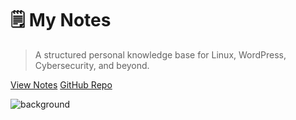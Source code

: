 # 🗒️ My Notes

> A structured personal knowledge base for Linux, WordPress, Cybersecurity, and beyond.

[View Notes](README.md)
[GitHub Repo](https://github.com/rwxlog/mynotes)

![background](https://picsum.photos/seed/docsify-cover/1600/900)
